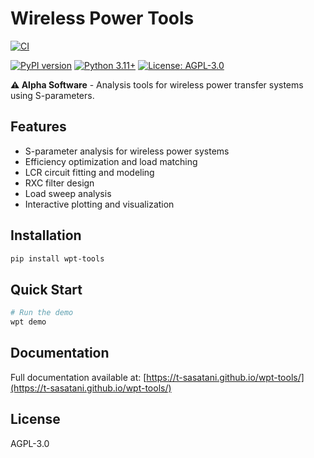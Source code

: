 # Wireless Power Tools

[![CI](https://github.com/t-sasatani/wpt-tools/actions/workflows/format.yml/badge.svg)](https://github.com/t-sasatani/wpt-tools/actions/workflows/format.yml)
<!-- Pytest Coverage Comment:Begin -->
<!-- Pytest Coverage Comment:End -->
[![PyPI version](https://badge.fury.io/py/wpt-tools.svg)](https://badge.fury.io/py/wpt-tools)
[![Python 3.11+](https://img.shields.io/badge/python-3.11+-blue.svg)](https://www.python.org/downloads/)
[![License: AGPL-3.0](https://img.shields.io/badge/License-AGPL--3.0-blue.svg)](https://opensource.org/licenses/AGPL-3.0)

**⚠️ Alpha Software** - Analysis tools for wireless power transfer systems using S-parameters.

## Features

- S-parameter analysis for wireless power systems
- Efficiency optimization and load matching
- LCR circuit fitting and modeling
- RXC filter design
- Load sweep analysis
- Interactive plotting and visualization

## Installation

```bash
pip install wpt-tools
```

## Quick Start

```bash
# Run the demo
wpt demo
```

## Documentation

Full documentation available at: [https://t-sasatani.github.io/wpt-tools/](https://t-sasatani.github.io/wpt-tools/)

## License

AGPL-3.0